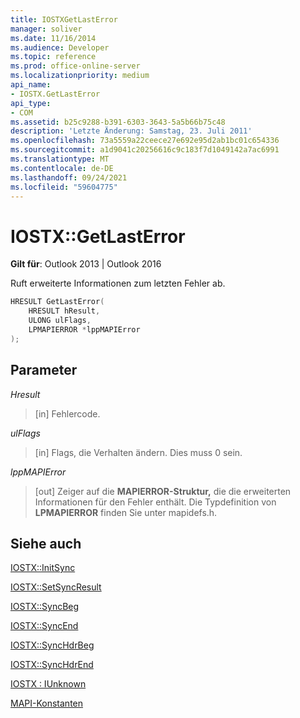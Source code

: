```yaml
---
title: IOSTXGetLastError
manager: soliver
ms.date: 11/16/2014
ms.audience: Developer
ms.topic: reference
ms.prod: office-online-server
ms.localizationpriority: medium
api_name:
- IOSTX.GetLastError
api_type:
- COM
ms.assetid: b25c9288-b391-6303-3643-5a5b66b75c48
description: 'Letzte Änderung: Samstag, 23. Juli 2011'
ms.openlocfilehash: 73a5559a22ceece27e692e95d2ab1bc01c654336
ms.sourcegitcommit: a1d9041c20256616c9c183f7d1049142a7ac6991
ms.translationtype: MT
ms.contentlocale: de-DE
ms.lasthandoff: 09/24/2021
ms.locfileid: "59604775"
---
```

# <a name="iostxgetlasterror"></a>IOSTX::GetLastError

  
  
**Gilt für**: Outlook 2013 | Outlook 2016 
  
Ruft erweiterte Informationen zum letzten Fehler ab.
  
```cpp
HRESULT GetLastError( 
    HRESULT hResult, 
    ULONG ulFlags, 
    LPMAPIERROR *lppMAPIError 
);
```

## <a name="parameters"></a>Parameter

 _Hresult_
  
>  [in] Fehlercode. 
    
 _ulFlags_
  
>  [in] Flags, die Verhalten ändern. Dies muss 0 sein. 
    
 _lppMAPIError_
  
>  [out] Zeiger auf die **MAPIERROR-Struktur,** die die erweiterten Informationen für den Fehler enthält. Die Typdefinition von **LPMAPIERROR** finden Sie unter mapidefs.h. 
    
## <a name="see-also"></a>Siehe auch



[IOSTX::InitSync](iostx-initsync.md)
  
[IOSTX::SetSyncResult](iostx-setsyncresult.md)
  
[IOSTX::SyncBeg](iostx-syncbeg.md)
  
[IOSTX::SyncEnd](iostx-syncend.md)
  
[IOSTX::SyncHdrBeg](iostx-synchdrbeg.md)
  
[IOSTX::SyncHdrEnd](iostx-synchdrend.md)
  
[IOSTX : IUnknown](iostxiunknown.md)


[MAPI-Konstanten](mapi-constants.md)


